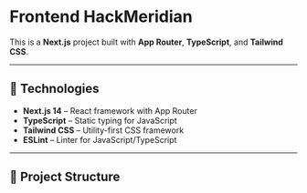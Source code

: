 # Frontend HackMeridian  

This is a **Next.js** project built with **App Router**, **TypeScript**, and **Tailwind CSS**.  

---

## 🚀 Technologies  

- **Next.js 14** – React framework with App Router  
- **TypeScript** – Static typing for JavaScript  
- **Tailwind CSS** – Utility-first CSS framework  
- **ESLint** – Linter for JavaScript/TypeScript  

---

## 📁 Project Structure  

